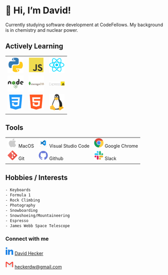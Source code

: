 #  👋   Hi, I’m David!

Currently studying software development at CodeFellows. 
My background is in chemistry and nuclear power.

##  Actively Learning

|  |  |  |
| ----------- | ----------- | ----------- |
<img src="img/python.png" width=50/> | <img src="img/js.png" width=50/> | <img src="img/react.png" width=50/> | 
| <img src="img/node.png" width=50/> | <img src="img/mongo.png" width=50/> | <img src="img/ExpressJS-logo.png" width=50/> |
| <img src="img/css.png" width=50/> | <img src="img/html.png" width=50/> | <img src="img/linux.png" width=50/> |
|  |  |  |

## Tools
| | | |
| ----------- | ----------- | ----------- |
| <img src="img/apple.png" width=30/> MacOS | <img src="img/vscode.png" width=30/> Visual Studio Code | <img src="img/chrome.png" width=30/> Google Chrome |
| <img src="img/git.png" width=30/> Git | <img src="img/github.png" width=30/> Github | <img src="img/slack.png" width=30/> Slack |
| | | |


## Hobbies / Interests

    - Keyboards
    - Formula 1
    - Rock Climbing
    - Photography
    - Snowboarding
    - Snowshoeing/Mountaineering
    - Espresso
    - James Webb Space Telescope

### Connect with me

   <img src="img/linkedin.png" width=25/> [David Hecker](https://www.linkedin.com/in/david-hecker/)

  <img src="img/gmail.png" width=25/> heckerdw@gmail.com
